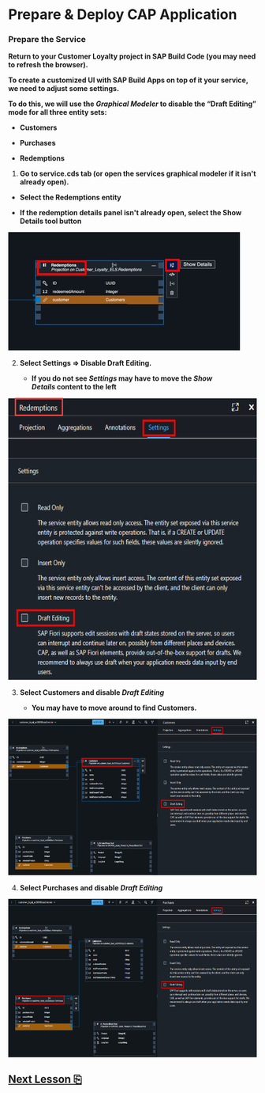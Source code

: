 # Prepare & Deploy CAP Application

### Prepare the Service

**Return to your Customer Loyalty project in SAP Build Code 
(you may need to refresh the browser).**

**To create a customized UI with SAP Build Apps on top of
it your service, we need to adjust some settings.**

**To do this, we will use the *Graphical Modeler* to disable the “Draft
Editing” mode for all three entity sets:**

- **Customers**

- **Purchases**

- **Redemptions**

1.  **Go to service.cds tab (or open the services graphical modeler if it isn't already open).**

- **Select the Redemptions entity** 

- **If the redemption details panel isn't already open, select the Show Details tool button**

<img src="images/image1.jpg" />

2.  **Select Settings =\> Disable Draft Editing.**

    - **If you do not see *Settings* may have to move the *Show
      Details* content to the left**

<img src="images/image2.png"
style="width:6.5in;height:5.93403in" />

3.  **Select Customers and disable *Draft Editing***

    - **You may have to move around to find Customers.**

<img src="images/image3.png"
style="width:6.5in;height:3.29375in" />

4.  **Select Purchases and disable *Draft Editing***

<img src="images/image4.png"
style="width:6.5in;height:3.32708in" />

## [Next Lesson ⎘](../ex2.1/)